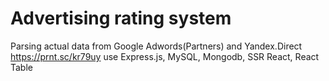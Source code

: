 # Advertising rating system
Parsing actual data from Google Adwords(Partners) and Yandex.Direct
https://prnt.sc/kr79uy
use Express.js, MySQL, Mongodb, SSR React, React Table
